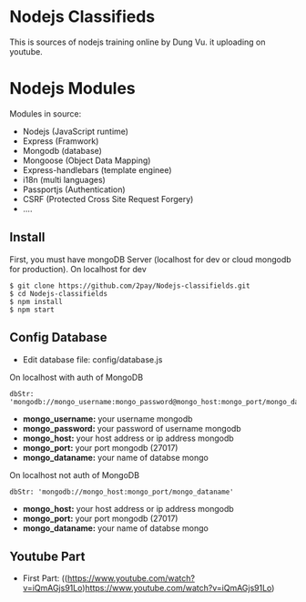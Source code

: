 ﻿# Nodejs Classifieds
This is sources of nodejs training online by Dung Vu. it uploading on youtube.

# Nodejs Modules
Modules in source:
- Nodejs (JavaScript runtime)
- Express (Framwork)
- Mongodb (database)
- Mongoose (Object Data Mapping)
- Express-handlebars (template enginee)
- i18n (multi languages)
- Passportjs (Authentication)
- CSRF (Protected Cross Site Request Forgery)
- ....

## Install

First, you must have mongoDB Server (localhost for dev or cloud mongodb for production).
On localhost for dev

```
$ git clone https://github.com/2pay/Nodejs-classifields.git
$ cd Nodejs-classifields
$ npm install
$ npm start
```

## Config Database
* Edit database file: config/database.js

On localhost with auth of MongoDB

```
dbStr: 'mongodb://mongo_username:mongo_password@mongo_host:mongo_port/mongo_dataname'
```

+ **mongo_username:** your username mongodb
+ **mongo_password:** your password of username mongodb
+ **mongo_host:** your host address or ip address mongodb
+ **mongo_port:** your port mongodb (27017)
+ **mongo_dataname:** your name of databse mongo

On localhost not auth of MongoDB

```
dbStr: 'mongodb://mongo_host:mongo_port/mongo_dataname'
```

+ **mongo_host:** your host address or ip address mongodb
+ **mongo_port:** your port mongodb (27017)
+ **mongo_dataname:** your name of databse mongo

## Youtube Part
* First Part: ((https://www.youtube.com/watch?v=iQmAGjs91Lo)https://www.youtube.com/watch?v=iQmAGjs91Lo)
